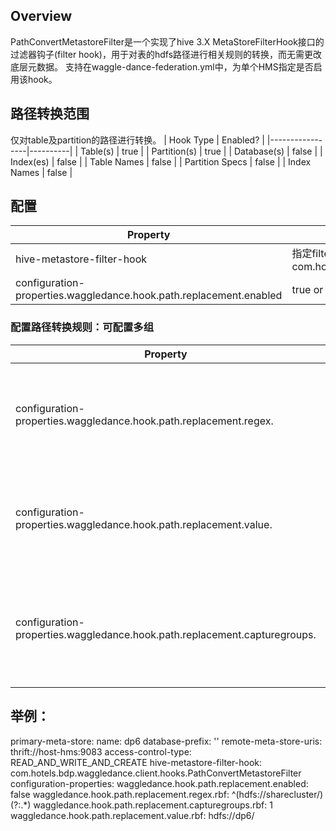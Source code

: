 ## Overview
PathConvertMetastoreFilter是一个实现了hive 3.X MetaStoreFilterHook接口的过滤器钩子(filter hook)，用于对表的hdfs路径进行相关规则的转换，而无需更改底层元数据。
支持在waggle-dance-federation.yml中，为单个HMS指定是否启用该hook。

## 路径转换范围
仅对table及partition的路径进行转换。
| Hook Type       | Enabled? |
|-----------------|----------|
| Table(s)        | true     |
| Partition(s)    | true     |
| Database(s)     | false    |
| Index(es)       | false    |
| Table Names     | false    |
| Partition Specs | false    |
| Index Names     | false    |

## 配置
| Property                                                           | Description                                                                             | Default                     |
|--------------------------------------------------------------------|-----------------------------------------------------------------------------------------|-----------------------------|
| hive-metastore-filter-hook                                         | 指定filter hook类，如路径转换钩子的类名为：com.hotels.bdp.waggledance.client.hooks.PathConvertMetastoreFilter |                             |
| configuration-properties.waggledance.hook.path.replacement.enabled | true or false,是否启用路径转换钩子，默认为false。                                                      | false |
 
### 配置路径转换规则：可配置多组
| Property                                      | Description                                                                            | Default                     |
|-----------------------------------------------|----------------------------------------------------------------------------------------|-----------------------------|
| configuration-properties.waggledance.hook.path.replacement.regex.<ruleName> | Defined regex patterns to check for replacement. Requires matching value.              | [] |
| configuration-properties.waggledance.hook.path.replacement.value.<ruleName> | Defined value patterns to check for replacement. Requires matching regex.              | [] |
| configuration-properties.waggledance.hook.path.replacement.capturegroups.<ruleName> | (Optional) Comma delimited list of capture group indexes to use for regex replacement. | [1] |

## 举例：
primary-meta-store:
  name: dp6
  database-prefix: ''
  remote-meta-store-uris: thrift://host-hms:9083
  access-control-type: READ_AND_WRITE_AND_CREATE
  hive-metastore-filter-hook: com.hotels.bdp.waggledance.client.hooks.PathConvertMetastoreFilter
  configuration-properties:
    waggledance.hook.path.replacement.enabled: false
    waggledance.hook.path.replacement.regex.rbf: ^(hdfs://sharecluster/)(?:.*)
    waggledance.hook.path.replacement.capturegroups.rbf: 1
    waggledance.hook.path.replacement.value.rbf: hdfs://dp6/